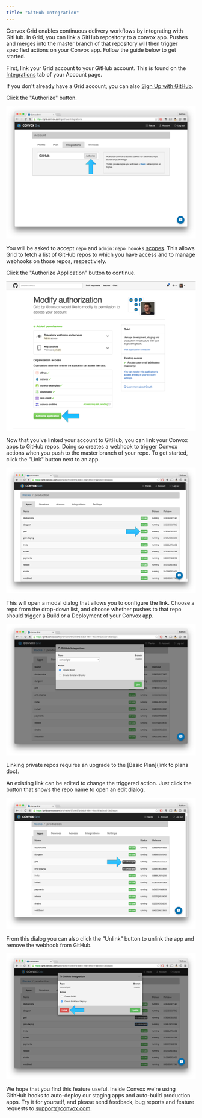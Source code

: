 ```yaml
---
title: "GitHub Integration"
---
```


Convox Grid enables continuous delivery workflows by integrating with GitHub. In Grid, you can link a GitHub repository to a convox app. Pushes and merges into the master branch of that repository will then trigger specified actions on your Convox app. Follow the guide below to get started.

First, link your Grid account to your GitHub account. This is found on the [Integrations](https://grid.convox.com/grid/user/integrations) tab of your Account page.

<callout>If you don't already have a Grid account, you can also [Sign Up with GitHub](https://grid.convox.com/grid/signup).</callout>

Click the "Authorize" button.

![link account button](/assets/images/docs/github-integration/link-account-button.png)

You will be asked to accept `repo` and `admin:repo_hoooks` [scopes](https://developer.github.com/v3/oauth/#scopes). This allows Grid to fetch a list of GitHub repos to which you have access and to manage webhooks on those repos, respectiviely.

Click the "Authorize Application" button to continue.

![authorize application](/assets/images/docs/github-integration/authorize-application.png)

Now that you've linked your account to GitHub, you can link your Convox apps to GitHub repos. Doing so creates a webhook to trigger Convox actions when you push to the master branch of your repo. To get started, click the "Link" button next to an app.

![link application](/assets/images/docs/github-integration/link-application.png)

This will open a modal dialog that allows you to configure the link. Choose a repo from the drop-down list, and choose whether pushes to that repo should trigger a Build or a Deployment of your Convox app.

![create modal](/assets/images/docs/github-integration/create-modal.png)

<callout>Linking private repos requires an upgrade to the [Basic Plan](link to plans doc).</callout>

An existing link can be edited to change the triggered action. Just click the button that shows the repo name to open an edit dialog.

![edit github hook button](/assets/images/docs/github-integration/edit-gh-hook-button.png)

From this dialog you can also click the "Unlink" button to unlink the app and remove the webhook from GitHub.

![unlink application](/assets/images/docs/github-integration/unlink-application.png)

We hope that you find this feature useful. Inside Convox we're using GithHub hooks to auto-deploy our staging apps and auto-build production apps. Try it for yourself, and please send feedback, bug reports and feature requests to [support@convox.com](mailto:support@convox.com).
